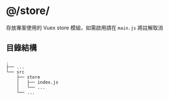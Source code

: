 # @/store/

存放專案使用的 Vuex store 模組，如需啟用請在 `main.js` 將註解取消

## 目錄結構

```
.
├── ...
└── src
    ├── store
    │   ├── index.js
    │   └── ...
    └── ...
```

